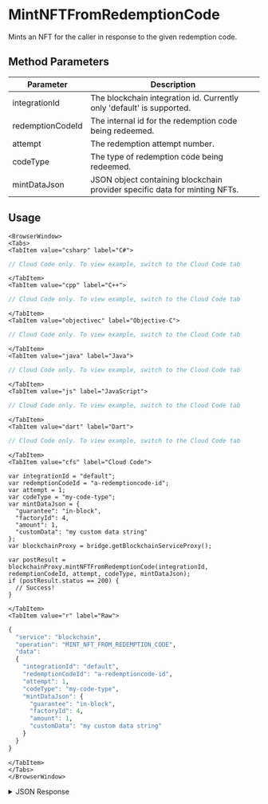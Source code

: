 # MintNFTFromRedemptionCode

Mints an NFT for the caller in response to the given redemption code.

<PartialServop service_name="blockchain" operation_name="MINT_NFT_FROM_REDEMPTION_CODE" />

## Method Parameters
Parameter | Description
--------- | -----------
integrationId | The blockchain integration id. Currently only 'default' is supported.
redemptionCodeId | The internal id for the redemption code being redeemed.
attempt | The redemption attempt number.
codeType | The type of redemption code being redeemed.
mintDataJson | JSON object containing blockchain provider specific data for minting NFTs.

## Usage

```mdx-code-block
<BrowserWindow>
<Tabs>
<TabItem value="csharp" label="C#">
```

```csharp
// Cloud Code only. To view example, switch to the Cloud Code tab
```

```mdx-code-block
</TabItem>
<TabItem value="cpp" label="C++">
```

```cpp
// Cloud Code only. To view example, switch to the Cloud Code tab
```

```mdx-code-block
</TabItem>
<TabItem value="objectivec" label="Objective-C">
```

```objectivec
// Cloud Code only. To view example, switch to the Cloud Code tab
```

```mdx-code-block
</TabItem>
<TabItem value="java" label="Java">
```

```java
// Cloud Code only. To view example, switch to the Cloud Code tab
```

```mdx-code-block
</TabItem>
<TabItem value="js" label="JavaScript">
```

```javascript
// Cloud Code only. To view example, switch to the Cloud Code tab
```

```mdx-code-block
</TabItem>
<TabItem value="dart" label="Dart">
```

```dart
// Cloud Code only. To view example, switch to the Cloud Code tab
```

```mdx-code-block
</TabItem>
<TabItem value="cfs" label="Cloud Code">
```

```cfscript
var integrationId = "default";
var redemptionCodeId = "a-redemptioncode-id";
var attempt = 1;
var codeType = "my-code-type";
var mintDataJson = {
  "guarantee": "in-block",
  "factoryId": 4,
  "amount": 1,
  "customData": "my custom data string"
};
var blockchainProxy = bridge.getBlockchainServiceProxy();

var postResult = blockchainProxy.mintNFTFromRedemptionCode(integrationId, redemptionCodeId, attempt, codeType, mintDataJson);
if (postResult.status == 200) {
  // Success!
}
```

```mdx-code-block
</TabItem>
<TabItem value="r" label="Raw">
```

```r
{
  "service": "blockchain",
  "operation": "MINT_NFT_FROM_REDEMPTION_CODE",
  "data":
  {
    "integrationId": "default",
    "redemptionCodeId": "a-redemptioncode-id",
    "attempt": 1,
    "codeType": "my-code-type",
    "mintDataJson": {
      "guarantee": "in-block",
      "factoryId": 4,
      "amount": 1,
      "customData": "my custom data string"
    }
  }
}
```

```mdx-code-block
</TabItem>
</Tabs>
</BrowserWindow>
```

<details>
<summary>JSON Response</summary>

```json
{
  "data": {
    "success": true,
    "response": {
      "transaction_id": "__a_transaction_id__",
      "processed": {
        "id": "3f42fe4f892b04cda087247f0296b3bf93d16972ceff7a1509f9a6c8268e7df5",
        "block_num": 12345678,
        "block_time": "2022-05-10T15:29:27.500",
        "producer_block_id": null,
        "receipt": {
          "status": "executed",
          "cpu_usage_us": 648,
          "net_usage_words": 425
        },
        "elapsed": 648,
        "net_usage": 3400,
        "scheduled": false,
        "action_traces": [
          {
            "action_ordinal": 1,
            "creator_action_ordinal": 0,
            "closest_unnotified_ancestor_action_ordinal": 0,
            "receipt": {
              "receiver": "eosio.nft.ft",
              "act_digest": "aaaabbbbccccdddd",
              "global_sequence": 35962179,
              "recv_sequence": 599,
              "auth_sequence": [
                [
                  "ultra.nft.ft",
                  444
                ]
              ],
              "code_sequence": 1,
              "abi_sequence": 1
            },
            "receiver": "eosio.nft.ft",
            "act": {
              "account": "eosio.nft.ft",
              "name": "issue",
              "authorization": [
                {
                  "actor": "ultra.nft.ft",
                  "permission": "issue"
                }
              ],
              "data": {
                "issue": {
                  "to": "vh1to2ko3wp4",
                  "token_configs": [
                    {
                      "token_factory_id": 4,
                      "amount": 1,
                      "custom_data": "my custom data string"
                    }
                  ],
                  "memo": "23713|a-redemptioncode-id|1|my-code-type"
                }
              },
              "hex_data": "012345555012344"
            },
            "context_free": false,
            "elapsed": 292,
            "console": "",
            "trx_id": "__a_transaction_id__",
            "block_num": 12345678,
            "block_time": "2022-05-10T15:29:27.500",
            "producer_block_id": null,
            "account_ram_deltas": [
              {
                "account": "eosio.nft.ft",
                "delta": 136
              }
            ],
            "except": null,
            "error_code": null,
            "inline_traces": []
          }
        ],
        "account_ram_delta": null,
        "except": null,
        "error_code": null
      }
    }
  },
  "status": 200
}
```
</details>

